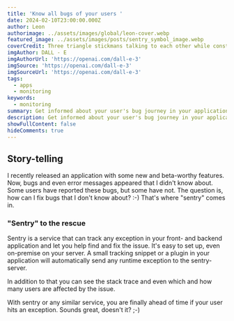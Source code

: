 ```yaml
---
title: 'Know all bugs of your users '
date: 2024-02-10T23:00:00.000Z
author: Leon
authorimage: ../assets/images/global/leon-cover.webp
featured_image: ../assets/images/posts/sentry_symbol_image.webp
coverCredit: Three triangle stickmans talking to each other while constructing a building
imgAuthor: DALL - E
imgAuthorUrl: 'https://openai.com/dall-e-3'
imgSource: 'https://openai.com/dall-e-3'
imgSourceUrl: 'https://openai.com/dall-e-3'
tags:
  - apps
  - monitoring
keywords:
  - monitoring
summary: Get informed about your user's bug journey in your applications
description: Get informed about your user's bug journey in your applications
showFullContent: false
hideComments: true
---
```


## Story-telling

I recently released an application with some new and beta-worthy features. Now, bugs and even error messages appeared that I didn't know about. Some users have reported these bugs, but some have not. The question is, how can I fix bugs that I don't know about? :-) That's where "sentry" comes in.

### "Sentry" to the rescue

Sentry is a service that can track any exception in your front- and backend application and let you help find and fix the issue. It's easy to set up, even on-premise on your server. A small tracking snippet or a plugin in your application will automatically send any runtime exception to the sentry-server.

In addition to that you can see the stack trace and even which and how many users are affected by the issue.

With sentry or any similar service, you are finally ahead of time if your user hits an exception. Sounds great, doesn't it? ;-)

